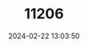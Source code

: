 ---
title: "11206"
category: "Lampetra fluviatilis"
draft: false
date: 2024-02-22 13:03:50
languages:
  Norwegian: ["Elveniøye"]
  Estonian: ["Euroopa jõesilm"]
  Swedish: ["Flodnejonöga"]
  German: ["Flussneunauge"]
  Portuguese: ["Lampréia do rio"]
  French: ["Lamproie de rivière"]
  Welsh: ["Llysywen Bendoll yr Afon"]
  Czech: ["Mihule říční"]
  Polish: ["Minóg rzeczny"]
  Finnish: ["Nahkiainen"]
  Dutch; Flemish: ["Rivierprik"]
  Latvian: ["Upes nēģis"]
  Lithuanian: ["Upinė nėgė"]
  Belarusian: ["Мінога рачная"]
  Russian: ["Речная минога"]
  English: ["European River Lamprey"]
---